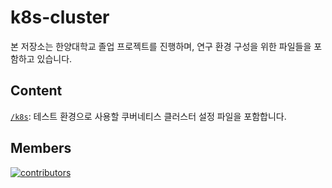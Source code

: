 # k8s-cluster

본 저장소는 한양대학교 졸업 프로젝트를 진행하며, 연구 환경 구성을 위한 파일들을 포함하고 있습니다.

## Content

[`/k8s`](./k8s/): 테스트 환경으로 사용할 쿠버네티스 클러스터 설정 파일을 포함합니다.

## Members

<a href="https://github.com/HYU-k8s-Pod-Scheduler/k8s-cluster/graphs/contributors">
  <img src="https://contrib.rocks/image?repo=HYU-k8s-Pod-Scheduler/k8s-cluster" alt="contributors"/>
</a>

